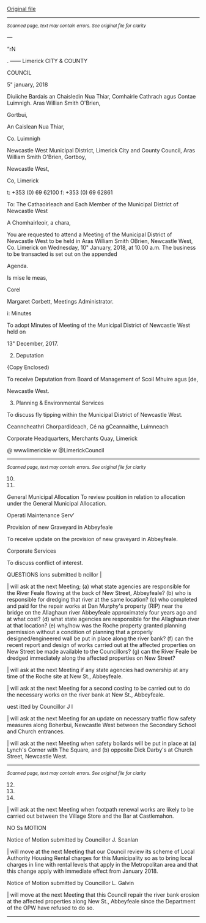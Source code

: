 [Original file](https://www.limerick.ie/sites/default/files/media/documents/2018-01/00%202018-01-10%20Agenda.pdf)

---
*<small>Scanned page, text may contain errors. See original file for clarity</small>*  

_—_

“rN

. ——
Limerick
CITY & COUNTY

COUNCIL

5" january, 2018

Diuiiche Bardais an Chaisledin Nua Thiar,
Comhairle Cathrach agus Contae Luimnigh.
Aras Willian Smith O'Brien,

Gortbui,

An Caislean Nua Thiar,

Co. Luimnigh

Newcastle West Municipal District,
Limerick City and County Council,
Aras William Smith O'Brien,
Gortboy,

Newcastle West,

Co, Limerick

t: +353 (0) 69 62100
f: +353 (0) 69 62861

To: The Cathaoirleach and Each Member of the Municipal District of Newcastle West

A Chomhairleoir, a chara,

You are requested to attend a Meeting of the Municipal District of Newcastle West to be
held in Aras William Smith OBrien, Newcastle West, Co. Limerick on Wednesday, 10"
January, 2018, at 10.00 a.m. The business to be transacted is set out on the appended

Agenda.

Is mise le meas,

Corel

Margaret Corbett,
Meetings Administrator.

i: Minutes

To adopt Minutes of Meeting of the Municipal District of Newcastle West held on

13" December, 2017.

2. Deputation

{Copy Enclosed)

To receive Deputation from Board of Management of Scoil Mhuire agus [de,

Newcastle West.

3. Planning & Environmental Services

To discuss fly tipping within the Municipal District of Newcastle West.

Ceanncheathri Chorpardideach, Cé na gCeannaithe, Luimneach

Corporate Headquarters, Merchants Quay, Limerick

@ wwwlimerickie
w @LimerickCouncil


---
*<small>Scanned page, text may contain errors. See original file for clarity</small>*  

10.

11.

General Municipal Allocation
To review position in relation to allocation under the General Municipal Allocation.

Operati Maintenance Serv’

Provision of new Graveyard in Abbeyfeale

To receive update on the provision of new graveyard in Abbeyfeale.

Corporate Services

To discuss conflict of interest.

QUESTIONS
ions submitted b ncillor |

| will ask at the next Meeting; (a) what state agencies are responsible for the River
Feale flowing at the back of New Street, Abbeyfeale? (b) who is responsible for
dredging that river at the same location? (c) who completed and paid for the repair
works at Dan Murphy's property (RIP) near the bridge on the Allaghaun river
Abbeyfeale approximately four years ago and at what cost? (d) what state agencies
are responsible for the Allaghaun river at that location? (e) why/how was the
Roche property granted planning permission without a condition of planning that a
properly designed/engineered wall be put in place along the river bank? (f) can the
recent report and design of works carried out at the affected properties on New
Street be made available to the Councillors? (g) can the River Feale be dredged
immediately along the affected properties on New Street?

| will ask at the next Meeting if any state agencies had ownership at any time of
the Roche site at New St., Abbeyfeale.

| will ask at the next Meeting for a second costing to be carried out to do the
necessary works on the river bank at New St., Abbeyfeale.

uest itted by Councillor J l

| will ask at the next Meeting for an update on necessary traffic flow safety measures
along Boherbui, Newcastle West between the Secondary School and Church
entrances.

| will ask at the next Meeting when safety bollards will be put in place at (a)
Lynch's Corner with The Square, and (b) opposite Dick Darby's at Church Street,
Newcastle West.


---
*<small>Scanned page, text may contain errors. See original file for clarity</small>*  

12.

13.

14.

| will ask at the next Meeting when footpath renewal works are likely to be carried
out between the Village Store and the Bar at Castlemahon.

NO Ss MOTION

Notice of Motion submitted by Councillor J. Scanlan

| will move at the next Meeting that our Council review its scheme of Local Authority
Housing Rental charges for this Municipality so as to bring local charges in line with
rental levels that apply in the Metropolitan area and that this change apply with
immediate effect from January 2018.

Notice of Motion submitted by Councillor L. Galvin

| will move at the next Meeting that this Council repair the river bank erosion at the
affected properties along New St., Abbeyfeale since the Department of the OPW
have refused to do so.


---
